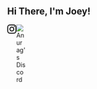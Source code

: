 ## Hi There, I'm Joey!

<a href="https://www.instagram.com/joey_bitar/">
  <img align="left" alt="Anurag's Discord" width="21px" src="https://raw.githubusercontent.com/JoeyBitar/JoeyBitar/master/svg's/instagram.svg" />
</a>

<a href="https://discord.gg/qJmZ3d4q">
  <img align="left" alt="Anurag's Discord" width="21px" src="https://raw.githubusercontent.com/anuraghazra/anuraghazra/master/assets/discord-round.svg" />
</a>






